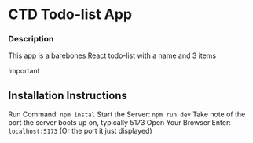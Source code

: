 # CTD Todo-list App

### Description

This app is a barebones React todo-list with a name and 3 items

> [!IMPORTANT]
>
> ## Installation Instructions
>
> Run Command: `npm instal`
> Start the Server: `npm run dev`
> Take note of the port the server boots up on, typically 5173
> Open Your Browser
> Enter: `localhost:5173` (Or the port it just displayed)
